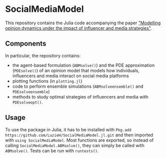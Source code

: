 # SocialMediaModel

This repository contains the Julia code accompanying the paper 
["Modelling opinion dynamics under the impact of influencer and media strategies"](https://arxiv.org/abs/2301.13661). 


## Components
In particular, the repository contains: 
- the agent-based formulation (`ABMsolve()`) and the PDE approximation (`PDEsolve()`) of an opinion model that models how individuals, influencers and media interact on social media platforms
- plotting functions (in `plotting.jl`)
- code to perform ensemble simulations (`ABMsolveensemble()` and `PDEsolveensemble`)
- methods to study optimal strategies of influencers and media with `PDEsolveopt()`. 


## Usage
To use the package in Julia, it has to be installed with
`Pkg.add https://github.com/LuzieH/SocialMediaModel.jl.git`
and then imported with `using SocialMediaModel`. 
Most functions are exported, so instead of calling `SocialMediaModel.ABMsolve()`, they can simply be called with `ABMsolve()`. 
Tests can be run with `runtests()`. 
